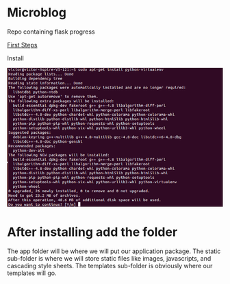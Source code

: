 # Microblog
Repo containing flask progress

[First Steps](http://blog.miguelgrinberg.com/post/the-flask-mega-tutorial-part-i-hello-world)

Install

![GitHub Logo](/img/ubuntu_install.png)

# After installing add the folder

The app folder will be where we will put our application package. 
The static sub-folder is where we will store static files like images, javascripts, and cascading style sheets. 
The templates sub-folder is obviously where our templates will go.